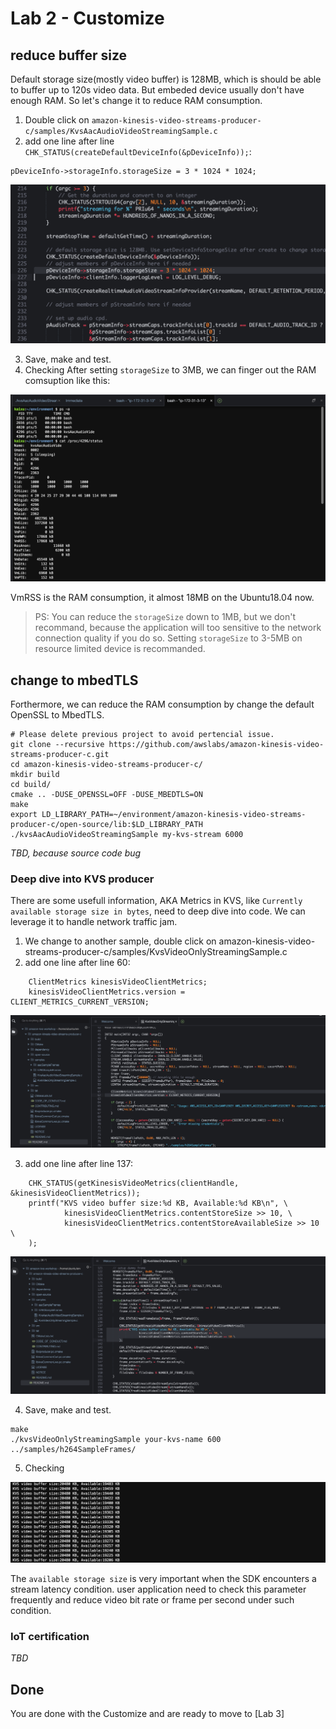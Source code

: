 # Lab 2 - Customize

## reduce buffer size

Default storage size(mostly video buffer) is 128MB, which is should be able to buffer up to 120s video data. But embeded device usually don't have enough RAM. So let's change it to reduce RAM consumption.

1. Double click on `amazon-kinesis-video-streams-producer-c/samples/KvsAacAudioVideoStreamingSample.c` 
2. add one line after line `CHK_STATUS(createDefaultDeviceInfo(&pDeviceInfo));`:
```
pDeviceInfo->storageInfo.storageSize = 3 * 1024 * 1024; 
```
![ram consumption](images/lab2/sourcecode-ram.png)


3. Save, make and test.
4. Checking
After setting `storageSize` to 3MB, we can finger out the RAM comsuption like this:

![ram consumption](images/kvs-ram-openSSL.png)

VmRSS is the RAM consumption, it almost 18MB on the Ubuntu18.04 now. 

> PS: You can reduce the `storageSize` down to 1MB, but we don't recommand, because  the application will too sensitive to the network connection quality if you do so. Setting `storageSize` to 3-5MB on resource limited device is recommanded.


## change to mbedTLS

Forthermore, we can reduce the RAM consumption by change the default OpenSSL to MbedTLS.


```
# Please delete previous project to avoid pertencial issue.
git clone --recursive https://github.com/awslabs/amazon-kinesis-video-streams-producer-c.git
cd amazon-kinesis-video-streams-producer-c/
mkdir build
cd build/ 
cmake .. -DUSE_OPENSSL=OFF -DUSE_MBEDTLS=ON
make
export LD_LIBRARY_PATH=~/environment/amazon-kinesis-video-streams-producer-c/open-source/lib:$LD_LIBRARY_PATH
./kvsAacAudioVideoStreamingSample my-kvs-stream 6000
```

*TBD, because source code bug*



### Deep dive into KVS producer

There are some usefull information, AKA Metrics in KVS, like `Currently available storage size in bytes`, need to deep dive into code. We can leverage it to handle network traffic jam.

1. We change to another sample, double click on amazon-kinesis-video-streams-producer-c/samples/KvsVideoOnlyStreamingSample.c 
2. add one line after line 60:
```
    ClientMetrics kinesisVideoClientMetrics;
    kinesisVideoClientMetrics.version = CLIENT_METRICS_CURRENT_VERSION;
```
![metrics1](images/kvs-metrics-1.png)

3. add one line after line 137:
```
    CHK_STATUS(getKinesisVideoMetrics(clientHandle, &kinesisVideoClientMetrics));
    printf("KVS video buffer size:%d KB, Available:%d KB\n", \
            kinesisVideoClientMetrics.contentStoreSize >> 10, \
            kinesisVideoClientMetrics.contentStoreAvailableSize >> 10 \
    );
```
![metrics2](images/kvs-metrics-2.png)


4. Save, make and test.
```
make
./kvsVideoOnlyStreamingSample your-kvs-name 600 ../samples/h264SampleFrames/
```

5. Checking

![metrics-result](images/kvs-metrics-result.png)

The `available storage size` is very important when the SDK encounters a stream latency condition. user application need to check this parameter frequently and reduce video bit rate or frame per second under such condition. 

### IoT certification

*TBD*



## Done


You are done with the Customize and are ready to move to [Lab 3]